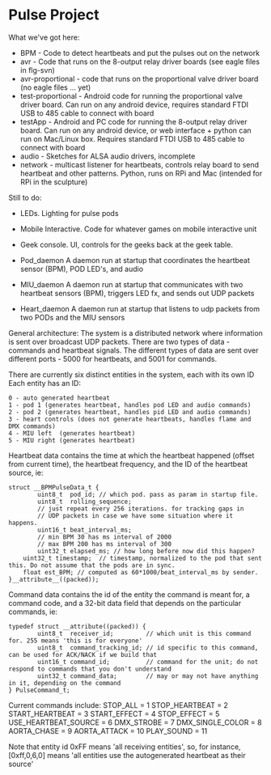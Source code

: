 # Pulse Project

What we've got here:

* BPM - Code to detect heartbeats and put the pulses out on the network<br>
* avr - Code that runs on the 8-output relay driver boards (see eagle files in flg-svn)<br>
* avr-proportional - code that runs on the proportional valve driver board (no eagle files ... yet)<br>
* test-proportional - Android code for running the proportional valve driver board. Can run on any android device, requires standard FTDI USB to 485 cable to connect with board<br>
* testApp - Android and PC code for running the 8-output relay driver board. Can run on any android device, or web interface + python can run on Mac/Linux box. Requires standard FTDI USB to 485 cable to connect with board
* audio - Sketches for ALSA audio drivers, incomplete<br>
* network - multicast listener for heartbeats, controls relay board to send heartbeat and other patterns. Python, runs on RPi and Mac (intended for RPi in the sculpture)<br>

Still to do:<br>
* LEDs. Lighting for pulse pods<br>
* Mobile Interactive. Code for whatever games on mobile interactive unit<br>
* Geek console. UI, controls for the geeks back at the geek table.<br>

* Pod_daemon    A daemon run at startup that coordinates the heartbeat sensor (BPM), POD LED's, and audio
* MIU_daemon    A daemon run at startup that communicates with two heartbeat sensors (BPM), triggers LED fx, and sends out UDP packets
* Heart_daemon  A daemon run at startup that listens to udp packets from two PODs and the MIU sensors

General architecture: The system is a distributed network where information is sent over broadcast UDP packets. There are two types of 
data - commands and heartbeat signals. The different types of data are sent over different ports - 5000 for heartbeats, and 5001 for commands.

There are currently six distinct entities in the system, each with its own ID Each entity has an ID:

	0 - auto generated heartbeat
	1 - pod 1 (generates heartbeat, handles pod LED and audio commands)
	2 - pod 2 (generates heartbeat, handles pid LED and audio commands)
	3 - heart controls (does not generate heartbeats, handles flame and DMX commands)
	4 - MIU left  (generates heartbeat)
	5 - MIU right (generates heartbeat)

Heartbeat data contains the time at which the heartbeat happened (offset from current time), the heartbeat frequency,
and the ID of the heartbeat source, ie:

	struct __BPMPulseData_t {
    		uint8_t  pod_id; // which pod. pass as param in startup file.
    		uint8_t  rolling_sequence;
    		// just repeat every 256 iterations. for tracking gaps in
    		// UDP packets in case we have some situation where it happens.
    		uint16_t beat_interval_ms;
    		// min BPM 30 has ms interval of 2000
    		// max BPM 200 has ms interval of 300
    		uint32_t elapsed_ms; // how long before now did this happen?
		uint32_t timestamp;  // timestamp, normalized to the pod that sent this. Do not assume that the pods are in sync.
		float est_BPM; // computed as 60*1000/beat_interval_ms by sender.
	}__attribute__((packed)); 
 

Command data contains the id of the entity the command is meant for, a command code, and a 32-bit data field that depends on 
the particular commands, ie:

	typedef struct __attribute((packed)) {
    		uint8_t  receiver_id;         // which unit is this command for. 255 means 'this is for everyone'
    		uint8_t  command_tracking_id; // id specific to this command, can be used for ACK/NACK if we build that 
    		uint16_t command_id;          // command for the unit; do not respond to commands that you don't understand
    		uint32_t command_data;        // may or may not have anything in it, depending on the command
	} PulseCommand_t;

Current commands include:
    	STOP_ALL             = 1
    	STOP_HEARTBEAT       = 2
    	START_HEARTBEAT      = 3
    	START_EFFECT         = 4
    	STOP_EFFECT          = 5
    	USE_HEARTBEAT_SOURCE = 6
    	DMX_STROBE           = 7
    	DMX_SINGLE_COLOR     = 8
    	AORTA_CHASE          = 9
    	AORTA_ATTACK         = 10
    	PLAY_SOUND	      = 11

Note that entity id 0xFF means 'all receiving entities', so, for instance, [0xff,0,6,0] means 'all entities use the autogenerated 
heartbeat as their source'

